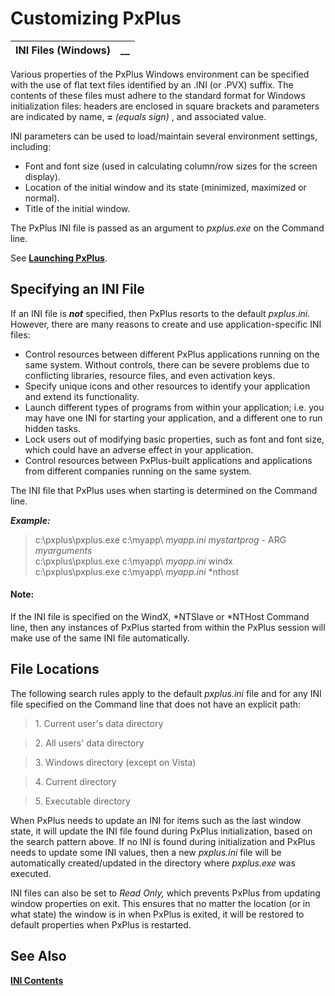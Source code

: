 # Customizing PxPlus

**INI Files (Windows)** |  **__**  
---|---  
  
Various properties of the PxPlus Windows environment can be specified with the use of flat text files identified by an .INI (or .PVX) suffix. The contents of these files must adhere to the standard format for Windows initialization files: headers are enclosed in square brackets and parameters are indicated by name, **=**  _(equals sign)_ , and associated value.

INI parameters can be used to load/maintain several environment settings, including:

  * Font and font size (used in calculating column/row sizes for the screen display).
  * Location of the initial window and its state (minimized, maximized or normal).
  * Title of the initial window.



The PxPlus INI file is passed as an argument to _pxplus.exe_ on the Command line.

See **[Launching PxPlus](../Launching%20PxPlus/Overview.md)**.

## Specifying an INI File

If an INI file is **_not_** specified, then PxPlus resorts to the default _pxplus.ini_. However, there are many reasons to create and use application-specific INI files:

  * Control resources between different PxPlus applications running on the same system. Without controls, there can be severe problems due to conflicting libraries, resource files, and even activation keys.
  * Specify unique icons and other resources to identify your application and extend its functionality.
  * Launch different types of programs from within your application; i.e. you may have one INI for starting your application, and a different one to run hidden tasks.
  * Lock users out of modifying basic properties, such as font and font size, which could have an adverse effect in your application.
  * Control resources between PxPlus-built applications and applications from different companies running on the same system.



The INI file that PxPlus uses when starting is determined on the Command line.

**_Example:_**

> c:\pxplus\pxplus.exe c:\myapp\ _myapp.ini mystartprog -_ ARG _myarguments_  
>  c:\pxplus\pxplus.exe c:\myapp\ _myapp.ini_ windx  
>  c:\pxplus\pxplus.exe c:\myapp\ _myapp.ini_ *nthost

#### **Note:**  
If the INI file is specified on the WindX, *NTSlave or *NTHost Command line, then any instances of PxPlus started from within the PxPlus session will make use of the same INI file automatically.

## File Locations

The following search rules apply to the default _pxplus.ini_ file and for any INI file specified on the Command line that does not have an explicit path:

> 1\. Current user's data directory 

> 2\. All users' data directory

> 3\. Windows directory (except on Vista)

> 4\. Current directory

> 5\. Executable directory

When PxPlus needs to update an INI for items such as the last window state, it will update the INI file found during PxPlus initialization, based on the search pattern above. If no INI is found during initialization and PxPlus needs to update some INI values, then a new _pxplus.ini_ file will be automatically created/updated in the directory where _pxplus.exe_ was executed.

INI files can also be set to _Read Only,_ which prevents PxPlus from updating window properties on exit. This ensures that no matter the location (or in what state) the window is in when PxPlus is exited, it will be restored to default properties when PxPlus is restarted.

## See Also

**[INI Contents](INI%20Contents.md)**
